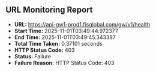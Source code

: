 ## URL Monitoring Report

- **URL:** https://api-gw1-prod1.fisglobal.com/gw/v1/health
- **Start Time:** 2025-11-01T03:49:44.972377
- **End Time:** 2025-11-01T03:49:45.343387
- **Total Time Taken:** 0.37101 seconds
- **HTTP Status Code:** 403
- **Status:** Failure
- **Failure Reason:** HTTP Status Code: 403
